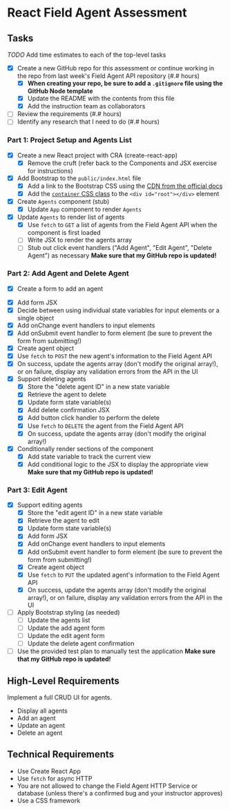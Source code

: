 # React Field Agent Assessment
## Tasks
_TODO_ Add time estimates to each of the top-level tasks
* [x] Create a new GitHub repo for this assessment or continue working in the repo from last week's Field Agent API repository (#.# hours)
  * [x] **When creating your repo, be sure to add a `.gitignore` file using the GitHub Node template**
  * [x] Update the README with the contents from this file
  * [x] Add the instruction team as collaborators
* [ ] Review the requirements (#.# hours)
* [ ] Identify any research that I need to do (#.# hours)
### Part 1: Project Setup and Agents List
* [x] Create a new React project with CRA (create-react-app)
  * [x] Remove the cruft (refer back to the Components and JSX exercise for instructions)
* [x] Add Bootstrap to the `public/index.html` file
  * [x] Add a link to the Bootstrap CSS using the [CDN from the official docs](https://getbootstrap.com/docs/4.6/getting-started/introduction/#css)
  * [x] Add the [`container` CSS class](https://getbootstrap.com/docs/4.6/layout/overview/#containers) to the `<div id="root"></div>` element
* [x] Create `Agents` component (stub)
  * [x] Update `App` component to render `Agents`
* [x] Update `Agents` to render list of agents
  * [x] Use `fetch` to `GET` a list of agents from the Field Agent API when the component is first loaded
  * [ ] Write JSX to render the agents array
  * [ ] Stub out click event handlers ("Add Agent", "Edit Agent", "Delete Agent") as necessary
**Make sure that my GitHub repo is updated!**
### Part 2: Add Agent and Delete Agent
* [x] Create a form to add an agent
<!-- FIRST NAME LAST NAME DOB HEIGHT IN INCHES ARE THE ONLY THINGS REQUIRED --->
  * [x] Add form JSX
  * [x] Decide between using individual state variables for input elements or a single object
  * [x] Add onChange event handlers to input elements
  * [x] Add onSubmit event handler to form element (be sure to prevent the form from submitting!)
  * [x] Create agent object
  * [x] Use `fetch` to `POST` the new agent's information to the Field Agent API
  * [x] On success, update the agents array (don't modify the original array!), or on failure, display any validation errors from the API in the UI
* [x] Support deleting agents
  * [x] Store the "delete agent ID" in a new state variable
  * [x] Retrieve the agent to delete
  * [x] Update form state variable(s)
  * [x] Add delete confirmation JSX
  * [x] Add button click handler to perform the delete
  * [x] Use `fetch` to `DELETE` the agent from the Field Agent API
  * [x] On success, update the agents array (don't modify the original array!)
* [x] Conditionally render sections of the component
  * [x] Add state variable to track the current view
  * [x] Add conditional logic to the JSX to display the appropriate view
**Make sure that my GitHub repo is updated!**
### Part 3: Edit Agent
* [x] Support editing agents
  * [x] Store the "edit agent ID" in a new state variable
  * [x] Retrieve the agent to edit
  * [x] Update form state variable(s)
  * [x] Add form JSX
  * [x] Add onChange event handlers to input elements
  * [x] Add onSubmit event handler to form element (be sure to prevent the form from submitting!)
  * [x] Create agent object
  * [x] Use `fetch` to `PUT` the updated agent's information to the Field Agent API
  * [x] On success, update the agents array (don't modify the original array!), or on failure, display any validation errors from the API in the UI
* [ ] Apply Bootstrap styling (as needed)
  * [ ] Update the agents list
  * [ ] Update the add agent form
  * [ ] Update the edit agent form
  * [ ] Update the delete agent confirmation
* [ ] Use the provided test plan to manually test the application
**Make sure that my GitHub repo is updated!**
## High-Level Requirements
Implement a full CRUD UI for agents.
* Display all agents
* Add an agent
* Update an agent
* Delete an agent
## Technical Requirements
* Use Create React App
* Use `fetch` for async HTTP
* You are not allowed to change the Field Agent HTTP Service or database (unless there's a confirmed bug and your instructor approves)
* Use a CSS framework